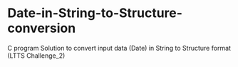 # Date-in-String-to-Structure-conversion
C program Solution to convert input data (Date) in String to Structure format  (LTTS Challenge_2)
